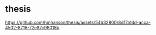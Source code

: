 # thesis



https://github.com/hmhanson/thesis/assets/54632800/8d17a1dd-acca-4502-8716-72e87c98018b


